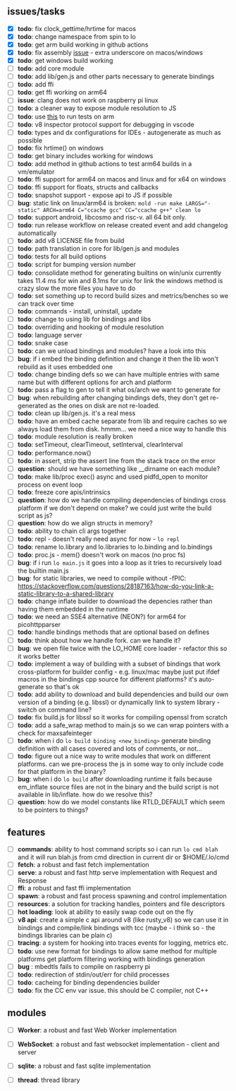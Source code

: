 ## issues/tasks

- [x] **todo**:  fix clock_gettime/hrtime for macos
- [x] **todo**:  change namespace from spin to lo
- [x] **todo**:  get arm build working in github actions
- [x] **todo**:  fix assembly [issue](https://stackoverflow.com/questions/1034852/adding-leading-underscores-to-assembly-symbols-with-gcc-on-win32) - extra underscore on macos/windows
- [x] **todo**:  get windows build working
- [ ] **todo**:  add core module
- [ ] **todo**:  add lib/gen.js and other parts necessary to generate bindings
- [ ] **todo**:  add ffi
- [ ] **todo**:  get ffi working on arm64
- [ ] **issue**: clang does not work on raspberry pi linux
- [ ] **todo**:  a cleaner way to expose module resolution to JS
- [ ] **todo**:  use [this](https://github.com/marketplace/actions/run-on-architecture) to run tests on arm
- [ ] **todo**:  v8 inspector protocol support for debugging in vscode
- [ ] **todo**:  types and dx configurations for IDEs - autogenerate as much as possible
- [ ] **todo**:  fix hrtime() on windows
- [ ] **todo**:  get binary includes working for windows
- [ ] **todo**:  add method in github actions to test arm64 builds in a vm/emulator
- [ ] **todo**:  ffi support for arm64 on macos and linux and for x64 on windows
- [ ] **todo**:  ffi support for floats, structs and callbacks
- [ ] **todo**:  snapshot support - expose api to JS if possible
- [ ] **bug**:   static link on linux/arm64 is broken: ```mold -run make LARGS="-static" ARCH=arm64 C="ccache gcc" CC="ccache g++" clean lo```
- [ ] **todo**:  support android, libcosmo and risc-v. all 64 bit only.
- [ ] **todo**:  run release workflow on release created event and add changelog automatically
- [ ] **todo**:  add v8 LICENSE file from build
- [ ] **todo**:  path translation in core for lib/gen.js and modules
- [ ] **todo**:  tests for all build options
- [ ] **todo**:  script for bumping version number
- [ ] **todo**:  consolidate method for generating builtins on win/unix currently takes 11.4 ms for win and 8.1ms for unix for link the windows method is crazy slow the more files you have to do
- [ ] **todo**:  set something up to record build sizes and metrics/benches so we can track over time
- [ ] **todo**:  commands - install, uninstall, update
- [ ] **todo**:  change to using lib for bindings and libs
- [ ] **todo**:  overriding and hooking of module resolution
- [ ] **todo**:  language server
- [ ] **todo**:  snake case
- [ ] **todo**:  can we unload bindings and modules? have a look into this
- [ ] **bug**:   if i embed the binding definition and change it then the lib won't rebuild as it uses embedded one
- [ ] **todo**:  change binding defs so we can have multiple entries with same name but with different options for arch and platform
- [ ] **todo**:  pass a flag to gen to tell it what os/arch we want to generate for
- [ ] **bug**:   when rebuilding after changing bindings defs, they don't get re-generated as the ones on disk are not re-loaded.
- [ ] **todo**:  clean up lib/gen.js. it's a real mess
- [ ] **todo**:  have an embed cache separate from lib and require caches so we always load them from disk. hmmm... we need a nice way to handle this
- [ ] **todo**:  module resolution is really broken
- [ ] **todo**:  setTimeout, clearTimeout, setInterval, clearInterval
- [ ] **todo**:  performance.now()
- [ ] **todo**:  in assert, strip the assert line from the stack trace on the error
- [ ] **question**: should we have something like __dirname on each module?
- [ ] **todo**:  make lib/proc exec() async and used pidfd_open to monitor process on event loop
- [ ] **todo**:  freeze core apis/intrinsics
- [ ] **question**: how do we handle compiling dependencies of bindings cross platform if we don't depend on make?
                    we could just write the build script as js?
- [ ] **question**: how do we align structs in memory?
- [ ] **todo**:  ability to chain cli args together
- [ ] **todo**:  repl - doesn't really need async for now - ```lo repl```
- [ ] **todo**:  rename lo.library and lo.libraries to lo.binding and lo.bindings
- [ ] **todo**:  proc.js - mem() doesn't work on macos (no proc fs)
- [ ] **bug**:   if i run ```lo main.js``` it goes into a loop as it tries to recursively load the builtin main.js
- [ ] **bug**: for static libraries, we need to compile without -fPIC: https://stackoverflow.com/questions/28187163/how-do-you-link-a-static-library-to-a-shared-library
- [ ] **todo**: change inflate builder to download the depencies rather than having them embedded in the runtime
- [ ] **todo**: we need an SSE4 alternative (NEON?) for arm64 for picohttpparser
- [ ] **todo**: handle bindings methods that are optional based on defines
- [ ] **todo**: think about how we handle fork. can we handle it?
- [ ] **bug**: we open file twice with the LO_HOME core loader - refactor this so it works better
- [ ] **todo**: implement a way of building with a subset of bindings that work cross-platform for builder config - e.g. linux/mac
                maybe just put ifdef macros in the bindings cpp source for different platforms? it's auto-generate so that's ok
- [ ] **todo**: add ability to download and build dependencies and build our own version of a binding (e.g. libssl) or dynamically link to system library - switch on command line?
- [ ] **todo**: fix build.js for libssl so it works for compiling openssl from scratch
- [ ] **todo**: add a safe_wrap method to main.js so we can wrap pointers with a check for maxsafeinteger
- [ ] **todo**: when i do ```lo build binding <new_binding>``` generate binding definition with all cases covered and lots of comments, or not...
- [ ] **todo**: figure out a nice way to write modules that work on different platforms. can we pre-process the js in some way to only include code for that platform in the binary?
- [ ] **bug**:  when i do ```lo build``` after downloading runtime it fails because em_inflate source files are not in the binary and the build script is not available in lib/inflate. how do we resolve this?
- [ ] **question**: how do we model constants like RTLD_DEFAULT which seem to be pointers to things?

## features

- [ ] **commands**: ability to host command scripts so i can run ```lo cmd blah``` and it will run blah.js from cmd direction in current dir or $HOME/.lo/cmd
- [ ] **fetch**: a robust and fast fetch implementation
- [ ] **serve**: a robust and fast http serve implementation with Request and Response
- [ ] **ffi**: a robust and fast ffi implementation
- [ ] **spawn**: a robust and fast process spawning and control implementation
- [ ] **resources**: a solution for tracking handles, pointers and file descriptors
- [ ] **hot loading**: look at ability to easily swap code out on the fly
- [ ] **v8 api**: create a simple c api around v8 (like rusty_v8) so we can use it in bindings and compile/link bindings with tcc (maybe - i think so - the bindings libraries can be plain c)
- [ ] **tracing**: a system for hooking into traces events for logging, metrics etc.
- [ ] **todo**: use new format for bindings to allow same method for multiple platforms
                get platform filtering working with bindings generation
- [ ] **bug** : mbedtls fails to compile on raspberry pi
- [ ] **todo**: redirection of stdin/out/err for child processes
- [ ] **todo**: cacheing for binding dependencies builder
- [ ] **todo**: fix the CC env var issue. this should be C compiler, not C++

## modules

- [ ] **Worker**: a robust and fast Web Worker implementation
- [ ] **WebSocket**: a robust and fast websocket implementation - client and server
- [ ] **sqlite**: a robust and fast sqlite implementation
- [ ] **thread**: thread library


